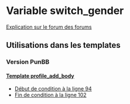 # Variable switch_gender
[Explication sur le forum des forums](http://forum.forumactif.com/t294113-listing-des-variables#switch_gender)
## Utilisations dans les templates
### Version PunBB
#### [Template profile_add_body](punbb/profile_add_body.md)
* [Début de condition à la ligne 94](../punbb/profile_add_body.tpl#L94)
* [Fin de condition à la ligne 102](../punbb/profile_add_body.tpl#L102)